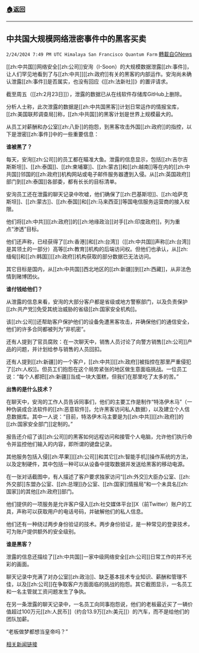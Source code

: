 ###  [:house:返回](README.md)
---


## 中共国大规模网络泄密事件中的黑客买卖
`2/24/2024 7:49 PM UTC Himalaya San Francisco Quantum Farm` [轉載自GNews](https://gnews.org/articles/2338381)


[[zh:中共国]]网络安全[[zh:公司]]安洵（I-Soon）的大规模数据泄露[[zh:事件]]，让人们罕见地看到了与[[zh:中共]][[zh:政府]]有关的黑客的内部运作。安洵尚未确认泄露[[zh:事件]]是否属实，也没有回应《[[zh:法新社]]》的置评请求。

截至周五（[[zh:2月23日]]），泄露的数据已从在线软件存储库GitHub上删除。

分析人士称，此次泄露的数据是[[zh:中共国黑客]]计划日常运作的情报宝库，[[zh:美国联邦调查局]]称，[[zh:中共国]]的黑客计划是世界上规模最大的。

从员工对薪酬和办公室[[zh:八卦]]的抱怨，到黑客攻击外国[[zh:政府]]的指控，以下是泄密[[zh:事件]]中的一些重要信息：

**谁被黑了？**

每天，安洵[[zh:公司]]的员工都在瞄准大鱼。泄露的信息显示，包括[[zh:吉尔吉斯斯坦]]、[[zh:泰国]]、[[zh:柬埔寨]]、[[zh:蒙古]]和[[zh:越南]]等在内的[[zh:中共国]]邻国的[[zh:政府]]机构网站或电子邮件服务器遭到入侵。从[[zh:英国政府]]部门到[[zh:泰国]]各部委，都有长长的目标清单。

安洵员工还在泄露的聊天记录中吹嘘，他们确保了[[zh:巴基斯坦]]、[[zh:哈萨克斯坦]]、[[zh:蒙古]]、[[zh:泰国]]和[[zh:马来西亚]]等国电信服务运营商的接入权限。

他们将[[zh:中共]][[zh:政府]]的[[zh:地缘政治]]对手[[zh:印度政府]]，列为重点“渗透”目标。

他们还声称，已经获得了[[zh:香港]]和[[zh:台湾]]（[[zh:中共国]]声称[[zh:台湾]]是其领土的一部分）高等[[zh:教育]]机构的后端访问权。但他们也承认，从[[zh:缅甸]]和[[zh:韩国]][[zh:政府]]机构获取的部分数据已无法访问。

其它目标是国内，从[[zh:中共国]]西北地区的[[zh:新疆]]到[[zh:西藏]]，从非法色情到赌博团伙。

**谁付钱给他们？**

从泄露的信息来看，安洵的大部分客户都是省级或地方警察部门，以及负责保护[[zh:共产党]]免受其统治威胁的省级[[zh:国家安全机构]]。

该[[zh:公司]]还帮助客户保护他们的设备免遭黑客攻击，并确保他们的通信安全，他们的许多合同都被列为“非机密”。

还有人提到了官员腐败：在一次聊天中，销售人员讨论了向警方销售[[zh:公司]]产品的问题，并计划给参与销售的人员回扣。

还有人提到[[zh:新疆]]的一个客户，[[zh:中共]][[zh:政府]]被指控在那里严重侵犯了[[zh:人权]]。但员工们抱怨在这个局势紧张的地区做生意面临挑战。一位员工说：“每个人都把[[zh:新疆]]当成一块大蛋糕，但我们在那里吃了太多的苦。”

**出售的是什么技术？**

在聊天中，安洵的工作人员告诉同事们，他们的主要工作是制作“特洛伊木马”（一种伪装成合法软件的[[zh:恶意软件]]，允许黑客访问私人数据），以及建立个人信息数据库。其中一人说：“目前，特洛伊木马主要是为[[zh:中共]][[zh:政府]]的[[zh:国家安全部门]]定制的。”

报告还介绍了该[[zh:公司]]的黑客如何远程访问和接管个人电脑，允许他们执行命令并监控他们输入的内容，即所谓的键盘记录。

其他服务包括入侵[[zh:苹果]][[zh:公司]]和其它[[zh:智能手机]]操作系统的方法，以及定制硬件，其中包括一种可以从设备中提取数据并发送给黑客的移动电源。

在一张对话截图中，有人描述了客户要求独家访问“[[zh:外交]]大臣办公室、[[zh:外交部]]东盟办公室、[[zh:总理]]办公室、[[zh:国家]]情报局”和一个未具名[[zh:国家]]的其他[[zh:政府]]部门。

他们提供的一项服务是允许客户侵入[[zh:社交媒体平台]]X（前Twitter）账户的工具，声称可以获取用户的电话号码，并破解他们的私人信息。

他们还有一种绕过两步身份验证的技术。两步身份验证，是一种常见的登录技术，可为账户提供额外的安全级别。

**谁是黑客？**

泄露的信息还描绘了[[zh:中共国]]一家中级网络安全[[zh:公司]]日常工作的并不光彩的画面。

聊天记录中充满了对办公室[[zh:政治]]、缺乏基本技术专业知识、薪酬和管理不佳，以及[[zh:公司]]在争取客户方面面临的挑战的抱怨。其它截图显示，一名员工和一名主管就工资问题发生了争执。

在另一条泄露的聊天记录中，一名员工向同事抱怨说，他们的老板最近买了一辆价值超过100万元[[zh:人民币]]（约合13.9万[[zh:美元]]）的汽车，而不是给他们的团队加薪。

“老板做梦都想当皇帝吗？”

[相关新闻链接](https://insiderpaper.com/hackers-for-sale-what-weve-learned-from-chinas-massive-cyber-leak/)

